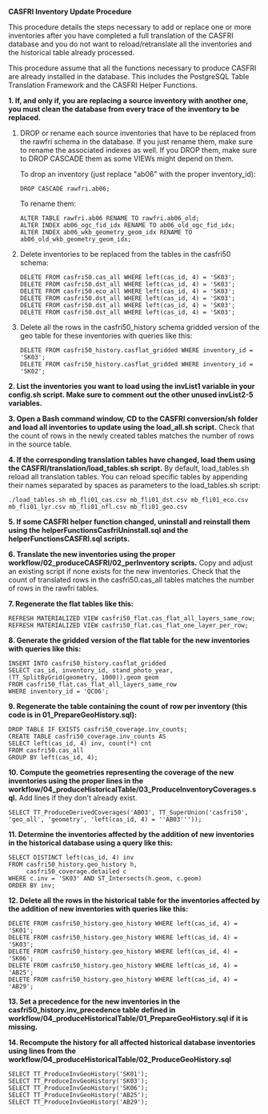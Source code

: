 **CASFRI Inventory Update Procedure**

This procedure details the steps necessary to add or replace one or more inventories after you have completed a full translation of the CASFRI database and you do not want to reload/retranslate all the inventories and the historical table already processed.

This procedure assume that all the functions necessary to produce CASFRI are already installed in the database. This includes the PostgreSQL Table Translation Framework and the CASFRI Helper Functions.

**1. If, and only if, you are replacing a source inventory with another one, you must clean the database from every trace of the inventory to be replaced.**

 1. DROP or rename each source inventories that have to be replaced from the rawfri schema in the database. If you just rename them, make sure to rename the associated indexes as well. If you DROP them, make sure to DROP CASCADE them as some VIEWs might depend on them.

    To drop an inventory (just replace "ab06" with the proper inventory_id):

    ```
    DROP CASCADE rawfri.ab06;
    ```

    To rename them:

    ```
    ALTER TABLE rawfri.ab06 RENAME TO rawfri.ab06_old;
    ALTER INDEX ab06_ogc_fid_idx RENAME TO ab06_old_ogc_fid_idx;
    ALTER INDEX ab06_wkb_geometry_geom_idx RENAME TO ab06_old_wkb_geometry_geom_idx;
    ```

2. Delete inventories to be replaced from the tables in the casfri50 schema:

    ```
    DELETE FROM casfri50.cas_all WHERE left(cas_id, 4) = 'SK03';
    DELETE FROM casfri50.dst_all WHERE left(cas_id, 4) = 'SK03';
    DELETE FROM casfri50.eco_all WHERE left(cas_id, 4) = 'SK03';
    DELETE FROM casfri50.dst_all WHERE left(cas_id, 4) = 'SK03';
    DELETE FROM casfri50.dst_all WHERE left(cas_id, 4) = 'SK03';
    DELETE FROM casfri50.dst_all WHERE left(cas_id, 4) = 'SK03';
    ```

 3. Delete all the rows in the casfri50_history schema gridded version of the geo table for these inventories with queries like this:

    ```
    DELETE FROM casfri50_history.casflat_gridded WHERE inventory_id = 'SK03';
    DELETE FROM casfri50_history.casflat_gridded WHERE inventory_id = 'SK02';
    ```

**2. List the inventories you want to load using the invList1 variable in your config.sh script. Make sure to comment out the other unused invList2-5 variables.**

**3. Open a Bash command window, CD to the CASFRI conversion/sh folder and load all inventories to update using the load_all.sh script.**
    Check that the count of rows in the newly created tables matches the number of rows in the source table.

**4. If the corresponding translation tables have changed, load them using the CASFRI/translation/load_tables.sh script.**
    By default, load_tables.sh reload all translation tables. You can reload specific tables by appending their names separated by spaces as parameters to the load_tables.sh script:
    
```
./load_tables.sh mb_fli01_cas.csv mb_fli01_dst.csv mb_fli01_eco.csv mb_fli01_lyr.csv mb_fli01_nfl.csv mb_fli01_geo.csv
```

**5. If some CASFRI helper function changed, uninstall and reinstall them using the helperFunctionsCasfriUninstall.sql and the helperFunctionsCASFRI.sql scripts.**

**6. Translate the new inventories using the proper workflow/02_produceCASFRI/02_perInventory scripts.**
    Copy and adjust an existing script if none exists for the new inventories. Check that the count of translated rows in the casfri50.cas_all tables matches the number of rows in the rawfri tables.

**7. Regenerate the flat tables like this:**

```
REFRESH MATERIALIZED VIEW casfri50_flat.cas_flat_all_layers_same_row;
REFRESH MATERIALIZED VIEW casfri50_flat.cas_flat_one_layer_per_row;
```

**8. Generate the gridded version of the flat table for the new inventories with queries like this:**

```
INSERT INTO casfri50_history.casflat_gridded 
SELECT cas_id, inventory_id, stand_photo_year, (TT_SplitByGrid(geometry, 1000)).geom geom
FROM casfri50_flat.cas_flat_all_layers_same_row
WHERE inventory_id = 'QC06';
```

**9. Regenerate the table containing the count of row per inventory (this code is in 01_PrepareGeoHistory.sql):**

```
DROP TABLE IF EXISTS casfri50_coverage.inv_counts;
CREATE TABLE casfri50_coverage.inv_counts AS
SELECT left(cas_id, 4) inv, count(*) cnt
FROM casfri50.cas_all
GROUP BY left(cas_id, 4);
```

**10. Compute the geometries representing the coverage of the new inventories using the proper lines in the workflow/04_produceHistoricalTable/03_ProduceInventoryCoverages.sql.**
    Add lines if they don't already exist.

```
SELECT TT_ProduceDerivedCoverages('AB03', TT_SuperUnion('casfri50', 'geo_all', 'geometry', 'left(cas_id, 4) = ''AB03'''));
```

**11. Determine the inventories affected by the addition of new inventories in the historical database using a query like this:**

```
SELECT DISTINCT left(cas_id, 4) inv
FROM casfri50_history.geo_history h, 
     casfri50_coverage.detailed c
WHERE c.inv = 'SK03' AND ST_Intersects(h.geom, c.geom)
ORDER BY inv;
```

**12. Delete all the rows in the historical table for the inventories affected by the addition of new inventories with queries like this:**

```
DELETE FROM casfri50_history.geo_history WHERE left(cas_id, 4) = 'SK01';
DELETE FROM casfri50_history.geo_history WHERE left(cas_id, 4) = 'SK03';
DELETE FROM casfri50_history.geo_history WHERE left(cas_id, 4) = 'SK06';
DELETE FROM casfri50_history.geo_history WHERE left(cas_id, 4) = 'AB25';
DELETE FROM casfri50_history.geo_history WHERE left(cas_id, 4) = 'AB29';
```    

**13. Set a precedence for the new inventories in the casfri50_history.inv_precedence table defined in workflow/04_produceHistoricalTable/01_PrepareGeoHistory.sql if it is missing.**

**14. Recompute the history for all affected historical database inventories using lines from the workflow/04_produceHistoricalTable/02_ProduceGeoHistory.sql**


```
SELECT TT_ProduceInvGeoHistory('SK01');
SELECT TT_ProduceInvGeoHistory('SK03');
SELECT TT_ProduceInvGeoHistory('SK06');
SELECT TT_ProduceInvGeoHistory('AB25');
SELECT TT_ProduceInvGeoHistory('AB29');
```



